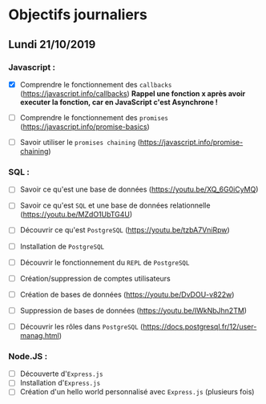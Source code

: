 # Objectifs journaliers

## Lundi 21/10/2019

### Javascript : 

  * [x] Comprendre le fonctionnement des `callbacks` (https://javascript.info/callbacks)
**Rappel une fonction x après avoir executer la fonction, car en JavaScript c'est Asynchrone !**

  * [ ] Comprendre le fonctionnement des `promises` (https://javascript.info/promise-basics)
  * [ ] Savoir utiliser le `promises chaining` (https://javascript.info/promise-chaining)


### SQL :

* [ ] Savoir ce qu'est une base de données (https://youtu.be/XQ_6G0iCyMQ)
* [ ] Savoir ce qu'est `SQL` et une base de données relationnelle (https://youtu.be/MZdO1UbTG4U)
* [ ] Découvrir ce qu'est `PostgreSQL` (https://youtu.be/tzbA7VniRpw)
* [ ] Installation de `PostgreSQL`
* [ ] Découvrir le fonctionnement du `REPL` de `PostgreSQL`
* [ ] Création/suppression de comptes utilisateurs
* [ ] Création de bases de données (https://youtu.be/DvDOU-v822w)
* [ ] Suppression de bases de données (https://youtu.be/IWkNbJhn2TM)
* [ ] Découvrir les rôles dans `PostgreSQL` (https://docs.postgresql.fr/12/user-manag.html)


### Node.JS : 

* [ ] Découverte d'`Express.js`
* [ ] Installation d'`Express.js`
* [ ] Création d'un hello world personnalisé avec `Express.js` (plusieurs fois)
